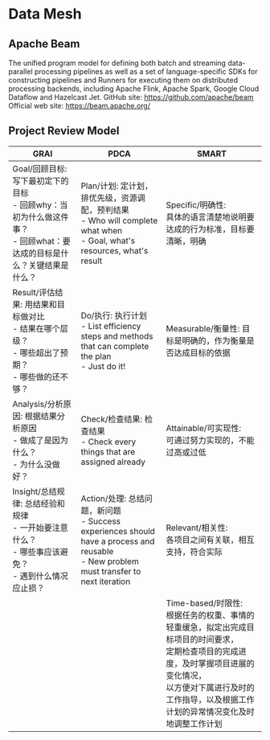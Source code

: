 # Data Mesh
## Apache Beam
The unified program model for defining both batch and streaming data-parallel processing pipelines as well as a set of language-specific SDKs for constructing pipelines and Runners for executing them on distributed processing backends, including Apache Flink, Apache Spark, Google Cloud Dataflow and Hazelcast Jet.
GitHub site: https://github.com/apache/beam
Official web site: https://beam.apache.org/

## Project Review Model 
GRAI | PDCA | SMART
---|---|---
Goal/回顾目标: 写下最初定下的目标<br>- 回顾why：当初为什么做这件事？<br>- 回顾what：要达成的目标是什么？关键结果是什么？| Plan/计划: 定计划，排优先级，资源调配，预判结果<br>- Who will complete what when<br>- Goal, what's resources, what's result | Specific/明确性:<br> 具体的语言清楚地说明要达成的行为标准，目标要清晰，明确
Result/评估结果: 用结果和目标做对比<br>- 结果在哪个层级？<br>- 哪些超出了预期？<br>- 哪些做的还不够？| Do/执行: 执行计划<br>- List efficiency steps and methods that can complete the plan<br>- Just do it! | Measurable/衡量性: 目标是明确的，作为衡量是否达成目标的依据
Analysis/分析原因: 根据结果分析原因<br>- 做成了是因为什么？<br>- 为什么没做好？ | Check/检查结果: 检查结果<br>- Check every things that are assigned already | Attainable/可实现性:<br> 可通过努力实现的，不能过高或过低
Insight/总结规律: 总结经验和规律<br>- 一开始要注意什么？<br>- 哪些事应该避免？<br>- 遇到什么情况应止损？ | Action/处理: 总结问题，新问题<br>- Success experiences should have a process and reusable<br>- New problem must transfer to next iteration | Relevant/相关性:<br> 各项目之间有关联，相互支持，符合实际
||| Time-based/时限性:<br> 根据任务的权重、事情的轻重缓急，拟定出完成目标项目的时间要求，<br>定期检查项目的完成进度，及时掌握项目进展的变化情况，<br>以方便对下属进行及时的工作指导，以及根据工作计划的异常情况变化及时地调整工作计划

